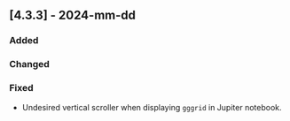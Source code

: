 ## [4.3.3] - 2024-mm-dd

### Added

### Changed

### Fixed

- Undesired vertical scroller when displaying `gggrid` in Jupiter notebook.

